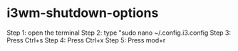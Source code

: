# i3wm-shutdown-options


Step 1: open the terminal
Step 2: type "sudo nano ~/.config.i3.config
Step 3: Press Ctrl+s
Step 4: Press Ctrl+x
Step 5: Press mod+r
